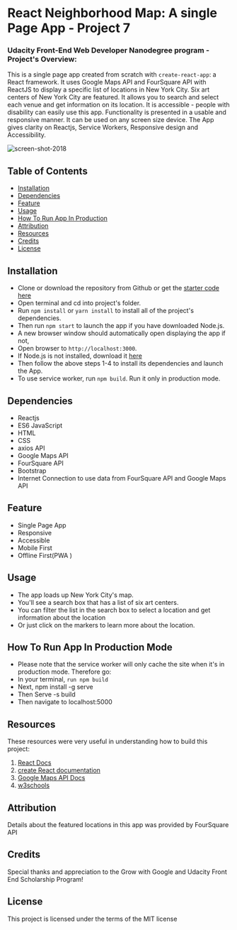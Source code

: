 # React Neighborhood Map: A single Page App - Project 7


### Udacity Front-End Web Developer Nanodegree program - Project's Overview:

This is a single page app created from scratch with `create-react-app`: a React framework. It uses Google Maps API and FourSquare API with ReactJS to display a specific list of locations in New York City.  Six art centers of New York City are featured. It allows you to search and select each venue and get information on its location.  It is accessible - people with disability can easily use this app. Functionality is presented in a usable and responsive manner. It can be used on any screen size device.  The App gives clarity on Reactjs, Service Workers, Responsive design and Accessibility.

![screen-shot-2018](https://user-images.githubusercontent.com/14208716/46741159-6e14e000-cc72-11e8-8db4-267ccb4a40f9.jpg)


## Table of Contents

* [Installation](#installation)
* [Dependencies](#dependencies)
* [Feature](#feature)
* [Usage](#usage)
* [How To Run App In Production](#how-to-run-app-in-production)
* [Attribution](#attribution)
* [Resources](#resources)
* [Credits](#credits)
* [License](#license)


## Installation

* Clone or download the repository from Github or get the
  [starter code here](https://github.com/Cynth42/udacity-fend-neighborhood-map)
* Open terminal and cd into project's folder.
* Run `npm install`  or `yarn install` to install all of the project's dependencies.
* Then run `npm start` to launch the app if you have downloaded Node.js.
* A new browser window should automatically open displaying the app if not,
* Open browser to `http://localhost:3000`.
* If Node.js is not installed, download it [here](https://nodejs.org/en/download/)
* Then follow the above steps 1-4 to install its dependencies and launch the App.
* To use service worker, run `npm build`. Run it only in production mode.


## Dependencies

* Reactjs
* ES6 JavaScript
* HTML
* CSS
* axios API
* Google Maps API
* FourSquare API
* Bootstrap
* Internet Connection to use data from FourSquare API and Google Maps API


## Feature

* Single Page App
* Responsive
* Accessible
* Mobile First
* Offline First(PWA )


## Usage

* The app loads up New York City's map.
* You'll see a search box that has a list of six art centers.
* You can filter the list in the search box to select a location and get information about the location
* Or just click on the markers to learn more about the location.


## How To Run App In Production Mode

* Please note that the service worker will only cache the site
  when it's in production mode. Therefore go:
* In your terminal, `run npm build`
* Next, npm install -g serve
* Then Serve -s build
* Then navigate to localhost:5000


## Resources

These resources were very useful in understanding how to build this project:
1. [React Docs](https://reactjs.org/)
2. [create React documentation](https://github.com/facebookincubator/create-react-app)
3. [Google Maps API Docs](https://developers.google.com/maps/documentation/javascript/adding-a-google-map)
4. [w3schools](https://www.w3schools.com)


## Attribution
Details about the featured locations in this app was provided by FourSquare API


## Credits

Special thanks and appreciation to the Grow with Google and Udacity Front End Scholarship Program!


## License

This project is licensed under the terms of the MIT license
